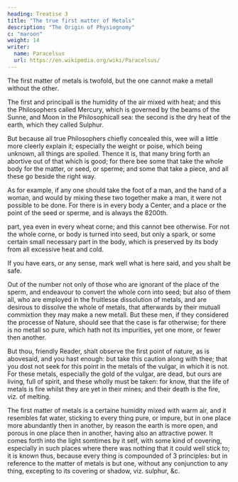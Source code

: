 ```yaml
---
heading: Treatise 3
title: "The true first matter of Metals"
description: "The Origin of Physiognomy"
c: "maroon"
weight: 14
writer:
  name: Paracelsus
  url: https://en.wikipedia.org/wiki/Paracelsus/
---
```




The first matter of metals is twofold, but the one cannot make a metall without the other. 

The first and principall is the humidity of the air mixed with heat; and this the Philosophers called Mercury, which is governed by the beams of the Sunne, and Moon in the Philosophicall sea: the second is the dry heat of the earth, which they called Sulphur. 

But because all true Philosophers chiefly concealed this, wee will a little more cleerly explain it; especially the weight or poise, which being unknown, all things are spoiled. Thence it is, that many bring forth an abortive out of that which is good; for there bee some that take the whole body for the matter, or seed, or sperme; and some that take a piece, and all these go beside the right way. 

As for example, if any one should take the foot of a man, and the hand of a woman, and would by mixing these two together make a man, it were not possible to be done. For there is in every body a Center, and a place or the point of the seed or sperme, and is always the 8200th. 

part, yea even in every wheat corne; and this cannot bee otherwise. For not the whole corne, or body is turned into seed, but only a spark, or some certain small necessary part in the body, which is preserved by its body from all excessive heat and cold. 

If you have ears, or any sense, mark well what is here said, and you shalt be safe. 

Out of the number not only of those who are ignorant of the place of the sperm, and endeavour to convert the whole corn into seed; but also of them all, who are employed in the fruitlesse dissolution of metals, and are desirous to dissolve the whole of metals, that afterwards by their mutuall commixtion they may make a new metall. But these men, if they considered the processe of Nature, should see that the case is far otherwise; for there is no metall so pure, which hath not its impurities, yet one more, or fewer then another. 

But thou, friendly Reader, shalt observe the first point of nature, as is abovesaid, and you hast enough: but take this caution along with thee; that you dost not seek for this point in the metals of the vulgar, in which it is not. For these metals, especially the gold of the vulgar, are dead, but ours are living, full of spirit, and these wholly must be taken: for know, that the life of metals is fire whilst they are yet in their mines; and their death is the fire, viz. of melting.

The first matter of metals is a certaine humidity mixed with warm air, and it resembles fat water, sticking to every thing pure, or impure, but in one place more abundantly then in another, by reason the earth is more open, and porous in one place then in another, having also an attractive power. It comes forth into the light somtimes by it self, with some kind of covering, especially in such places where there was nothing that it could well stick to; it is known thus, because every thing is compounded of 3 principles: but in reference to the matter of metals is but one, without any conjunction to any thing, excepting to its covering or shadow, viz. sulphur, &c.


